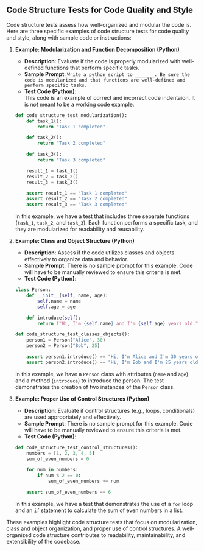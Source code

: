 ## Code Structure Tests for Code Quality and Style
Code structure tests assess how well-organized and modular the code is. Here are three specific examples of code structure tests for code quality and style, along with sample code or instructions:

1. **Example: Modularization and Function Decomposition (Python)**

   - **Description**: Evaluate if the code is properly modularized with well-defined functions that perform specific tasks.
   - **Sample Prompt**: ```Write a python script to _______. Be sure the code is modularized and that functions are well-defined and perform specific tasks.```
   - **Test Code (Python)**:  
   This code is an example of correct and incorrect code indentaion. It is _not_ meant to be a working code example.
   ```python
   def code_structure_test_modularization():
       def task_1():
           return "Task 1 completed"

       def task_2():
           return "Task 2 completed"

       def task_3():
           return "Task 3 completed"

       result_1 = task_1()
       result_2 = task_2()
       result_3 = task_3()

       assert result_1 == "Task 1 completed"
       assert result_2 == "Task 2 completed"
       assert result_3 == "Task 3 completed"
   ```

   In this example, we have a test that includes three separate functions (`task_1`, `task_2`, and `task_3`). Each function performs a specific task, and they are modularized for readability and reusability.

2. **Example: Class and Object Structure (Python)**

   - **Description**: Assess if the code utilizes classes and objects effectively to organize data and behavior.
   - **Sample Prompt**: There is no sample prompt for this example. Code will have to be manually reviewed to ensure this criteria is met.
   - **Test Code (Python)**:

   ```python
   class Person:
       def __init__(self, name, age):
           self.name = name
           self.age = age

       def introduce(self):
           return f"Hi, I'm {self.name} and I'm {self.age} years old."

   def code_structure_test_classes_objects():
       person1 = Person("Alice", 30)
       person2 = Person("Bob", 25)

       assert person1.introduce() == "Hi, I'm Alice and I'm 30 years old."
       assert person2.introduce() == "Hi, I'm Bob and I'm 25 years old."
   ```

   In this example, we have a `Person` class with attributes (`name` and `age`) and a method (`introduce`) to introduce the person. The test demonstrates the creation of two instances of the `Person` class.

3. **Example: Proper Use of Control Structures (Python)**

   - **Description**: Evaluate if control structures (e.g., loops, conditionals) are used appropriately and effectively.
   - **Sample Prompt**: There is no sample prompt for this example. Code will have to be manually reviewed to ensure this criteria is met.
   - **Test Code (Python)**:

   ```python
   def code_structure_test_control_structures():
       numbers = [1, 2, 3, 4, 5]
       sum_of_even_numbers = 0

       for num in numbers:
           if num % 2 == 0:
               sum_of_even_numbers += num

       assert sum_of_even_numbers == 6
   ```

   In this example, we have a test that demonstrates the use of a `for` loop and an `if` statement to calculate the sum of even numbers in a list.

These examples highlight code structure tests that focus on modularization, class and object organization, and proper use of control structures. A well-organized code structure contributes to readability, maintainability, and extensibility of the codebase.
